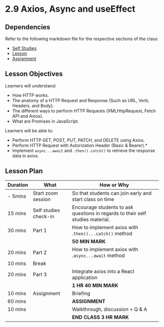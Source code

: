 # 2.9 Axios, Async and useEffect

## Dependencies

Refer to the following markdown file for the respective sections of the class:
- [Self Studies](./studies.md)
- [Lesson](./lesson.md)
- [Assignment](./assignment.md)

## Lesson Objectives

Learners will understand:
- How HTTP works.
- The anatomy of a HTTP Request and Response (Such as URL, Verb, Headers, and Body).
- The different ways to perform HTTP Requests (XMLHttpRequest, Fetch API and Axios).
- What are Promises in JavaScript.

Learners will be able to:
- Perform HTTP GET, POST, PUT, PATCH, and DELETE using Axios.
- Perform HTTP Request with Autorization Header (Basic & Bearer).*
- Implement `async...await` and `.then().catch()` to retrieve the response data in axios.


## Lesson Plan

|Duration|What|How or Why|
|--------|-----|-------|
|- 5mins | Start zoom session | So that students can join early and start class on time|
| 15 mins |Self studies check-in | Encourage students to ask questions in regards to their self studies material. |
| 30 mins | Part 1 | How to implement axios with .`then()...catch()` method |
|||**50 MIN MARK**|
| 20 mins | Part 2 | How to implement axios with .`async...await` method |
| 10 mins | Break | |
| 20 mins | Part 3 | Integrate axios into a React application |
|||**1 HR 40 MIN MARK**|
| 10 mins |Assignment| Briefing |
| 60 mins || **ASSIGNMENT**  | 
| 10 mins || Walkthrough, discussion + Q & A | 
|||**END CLASS 3 HR MARK**|

